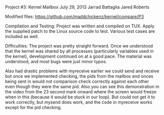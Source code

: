 Project #3: Kernel Mailbox
July 29, 2013
Jarrad Battaglia
Jared Roberts

Modified files:
https://github.com/maddchickenz/kernel/compare/P3

Compilation and Testing:
Project was written and compiled on TUX. Apply the supplied patch to the Linux source code to test. Various test cases are included as well.

Difficulties:
The project was pretty straight forward. Once we understood that the kernel was shared by all processes (particularly variables used in the kernel), development continued on at a good pace. The material was understood, and most bugs were just minor typos.

Also had drastic problems with myreceive earlier we could send and receive but once we implemented checking, the pids from the mailbox and onces being sent in would not comparison check correctly against each other even though they were the same pid.  Also you can see this demonstration in the video from the 23 second mark onward where the screen would freeze when in this (because it would be stuck in our loop).  But could not get it to work correctly, but mysend does work, and the code in myreceive works except for the pid checking.
